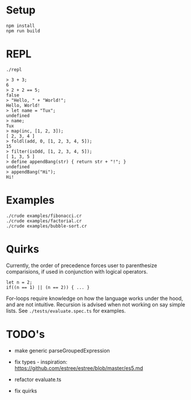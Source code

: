 

# Setup
```
npm install
npm run build
```

# REPL
```
./repl

> 3 + 3;
6
> 2 + 2 == 5;
false
> "Hello, " + "World!";
Hello, World!
> let name = "Tux";
undefined
> name;
Tux
> map(inc, [1, 2, 3]);
[ 2, 3, 4 ]
> foldl(add, 0, [1, 2, 3, 4, 5]);
15
> filter(isOdd, [1, 2, 3, 4, 5]);
[ 1, 3, 5 ]
> define appendBang(str) { return str + "!"; }
undefined
> appendBang("Hi");
Hi!
```

# Examples
```
./crude examples/fibonacci.cr
./crude examples/factorial.cr
./crude examples/bubble-sort.cr
```

# Quirks

Currently, the order of precedence forces user to parenthesize
comparisions, if used in conjunction with logical operators.

```
let n = 2;
if((n == 1) || (n == 2)) { ... }
```

For-loops require knowledge on how the language works under the hood,
and are not intuitive. Recursion is advised when not working on say simple
lists. See `./tests/evaluate.spec.ts` for examples.

# TODO's
* make generic parseGroupedExpression

* fix types - inspiration: https://github.com/estree/estree/blob/master/es5.md

* refactor evaluate.ts

* fix quirks
